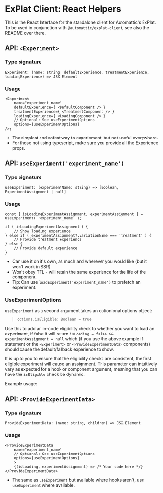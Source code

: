# ExPlat Client: React Helpers

This is the React Interface for the standalone client for Automattic's ExPlat. To be used in conjunction with `@automattic/explat-client`, see also the README over there.

## API: `<Experiment>`

### Type signature

`Experiment: (name: string, defaultExperience, treatmentExperience, loadingExperience) => JSX.Element `

### Usage

```
<Experiment
	name="experiment_name"
	defaultExperience={ <DefaultComponent /> }
	treatmentExperience={ <TreatmentComponent /> }
	loadingExperience={ <LoadingComponent /> }
	// Optional: See useExperimentOptions
	options={useExperimentOptions}
/>;
```

- The simplest and safest way to experiement, but not useful everywhere.
- For those not using typescript, make sure you provide all the Experience props.

## API: `useExperiment('experiment_name')`

### Type signature

`useExperiment: (experimentName: string) => [boolean, ExperimentAssignment | null]`

### Usage

```
const [ isLoadingExperimentAssignment, experimentAssignment ] = useExperiment( 'experiment_name' );

if ( isLoadingExperimentAssignment ) {
	// Show loading experience
} else if ( experimentAssignment?.variationName === 'treatment' ) {
	// Provide treatment experience
} else {
	// Provide default experience
}
```

- Can use it on it's own, as much and wherever you would like (but it won't work in SSR)
- Won't obey TTL - will retain the same experience for the life of the component.
- Tip: Can use `loadExperiment('experiment_name')` to prefetch an experiment.

### UseExperimentOptions

`useExperiment` as a second argument takes an optionional options object:

> `options.isEligible: Boolean = true`

Use this to add an in-code eligibility check to whether you want to load an experiment, if false it will return `isLoading = false && experimentAssignment = null` which (if you use the above example if-statement or the `<Experiment>` or `<ProvideExperimentData>` components) should cause the default/fallback experience to show.

It is up to you to ensure that the eligibility checks are consistent, the first eligible experiment will cause an assignment. This parameter can intuitively vary as expected for a hook or component argument, meaning that you can have the `isEligible` check be dynamic.

Example usage:

## API: `<ProvideExperimentData>`

### Type signature

`ProvideExperimentData: (name: string, children) => JSX.Element`

### Usage

```
<ProvideExperimentData
    name="experiment_name"
	// Optional: See useExperimentOptions
	options={useExperimentOptions}
    >
    {(isLoading, experimentAssignment) => /* Your code here */}
</ProvideExperimentData>
```

- The same as `useExperiment` but available where hooks aren't, use `useExperiment` where available.

